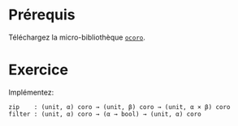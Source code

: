 # Prérequis

Téléchargez la micro-bibliothèque
[`ocoro`](https://proglang.informatik.uni-freiburg.de/projects/coroutines/ocoro-0.1.tar.gz).

# Exercice

Implémentez:
```
zip    : (unit, α) coro → (unit, β) coro → (unit, α × β) coro
filter : (unit, α) coro → (α → bool) → (unit, α) coro
```

